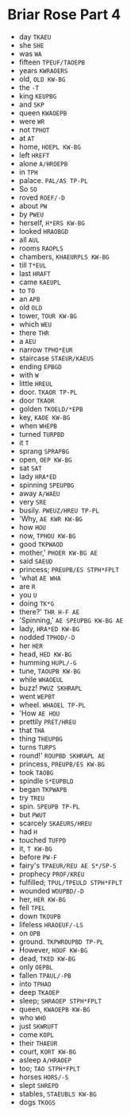 # Briar Rose Part 4

* day `TKAEU`
* she `SHE`
* was `WA`
* fifteen `TPEUF/TAOEPB`
* years `KWRAOERS`
* old, `OLD KW-BG`
* the `-T`
* king `KEUPBG`
* and `SKP`
* queen `KWAOEPB`
* were `WR`
* not `TPHOT`
* at `AT`
* home, `HOEPL KW-BG`
* left `HREFT`
* alone `A/HROEPB`
* in `TPH`
* palace. `PAL/AS TP-PL`
* So `SO`
* roved `ROEF/-D`
* about `PW`
* by `PWEU`
* herself, `H*ERS KW-BG`
* looked `HRAOBGD`
* all `AUL`
* rooms `RAOPLS`
* chambers, `KHAEURPLS KW-BG`
* till `T*EUL`
* last `HRAFT`
* came `KAEUPL`
* to `TO`
* an `APB`
* old `OLD`
* tower, `TOUR KW-BG`
* which `WEU`
* there `THR`
* a `AEU`
* narrow `TPHO*EUR`
* staircase `STAEUR/KAEUS`
* ending `EPBGD`
* with `W`
* little `HREUL`
* door. `TKAOR TP-PL`
* door `TKAOR`
* golden `TKOELD/*EPB`
* key, `KAOE KW-BG`
* when `WHEPB`
* turned `TURPBD`
* it `T`
* sprang `SPRAPBG`
* open, `OEP KW-BG`
* sat `SAT`
* lady `HRA*ED`
* spinning `SPEUPBG`
* away `A/WAEU`
* very `SRE`
* busily. `PWEUZ/HREU TP-PL`
* 'Why, `AE KWR KW-BG`
* how `HOU`
* now, `TPHOU KW-BG`
* good `TKPWAOD`
* mother,' `PHOER KW-BG AE`
* said `SAEUD`
* princess; `PREUPB/ES STPH*FPLT`
* 'what `AE WHA`
* are `R`
* you `U`
* doing `TK*G`
* there?' `THR H-F AE`
* 'Spinning,' `AE SPEUPBG KW-BG AE`
* lady, `HRA*ED KW-BG`
* nodded `TPHOD/-D`
* her `HER`
* head, `HED KW-BG`
* humming `HUPL/-G`
* tune, `TAOUPB KW-BG`
* while `WHAOEUL`
* buzz! `PWUZ SKHRAPL`
* went `WEPBT`
* wheel. `WHAOEL TP-PL`
* 'How `AE HOU`
* prettily `PRET/HREU`
* that `THA`
* thing `THEUPBG`
* turns `TURPS`
* round!' `ROUPBD SKHRAPL AE`
* princess, `PREUPB/ES KW-BG`
* took `TAOBG`
* spindle `S*EUPBLD`
* began `TKPWAPB`
* try `TREU`
* spin. `SPEUPB TP-PL`
* but `PWUT`
* scarcely `SKAEURS/HREU`
* had `H`
* touched `TUFPD`
* it, `T KW-BG`
* before `PW-F`
* fairy's `TPAEUR/REU AE S*/SP-S`
* prophecy `PROF/KREU`
* fulfilled; `TPUL/TPEULD STPH*FPLT`
* wounded `WOUPBD/-D`
* her, `HER KW-BG`
* fell `TPEL`
* down `TKOUPB`
* lifeless `HRAOEUF/-LS`
* on `OPB`
* ground. `TKPWROUPBD TP-PL`
* However, `HOUF KW-BG`
* dead, `TKED KW-BG`
* only `OEPBL`
* fallen `TPAUL/-PB`
* into `TPHAO`
* deep `TKAOEP`
* sleep; `SHRAOEP STPH*FPLT`
* queen, `KWAOEPB KW-BG`
* who `WHO`
* just `SKWRUFT`
* come `KOPL`
* their `THAEUR`
* court, `KORT KW-BG`
* asleep `A/HRAOEP`
* too; `TAO STPH*FPLT`
* horses `HORS/-S`
* slept `SHREPD`
* stables, `STAEUBLS KW-BG`
* dogs `TKOGS`
